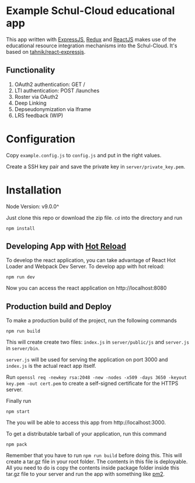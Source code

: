 # Example Schul-Cloud educational app
This app written with [ExpressJS], [Redux] and [ReactJS] makes use of the educational resource integration mechanisms into the Schul-Cloud. It's based on [tahnik/react-expressjs](https://github.com/tahnik/react-expressjs).

## Functionality
1. OAuth2 authentication: GET /
2. LTI authentication: POST /launches
3. Roster via OAuth2
4. Deep Linking
5. Depseudonymization via Iframe
6. LRS feedback (WIP)

# Configuration

Copy `example.config.js` to `config.js` and put in the right values.

Create a SSH key pair and save the private key in `server/private_key.pem`.

# Installation

Node Version: v9.0.0^

Just clone this repo or download the zip file. `cd` into the directory and run

    npm install

## Developing App with [Hot Reload]
To develop the react application, you can take advantage of React Hot Loader and Webpack Dev Server. To develop app with hot reload:

    npm run dev

Now you can access the react application on http://localhost:8080

## Production build and Deploy
To make a production build of the project, run the following commands

    npm run build
  
This will create create two files: `index.js` in `server/public/js` and `server.js` in `server/bin`.

`server.js` will be used for serving the application on port 3000 and `index.js` is the actual react app itself.

Run `openssl req -newkey rsa:2048 -new -nodes -x509 -days 3650 -keyout key.pem -out cert.pem` to create a self-signed certificate for the HTTPS server.

Finally run

    npm start

The you will be able to access this app from http://localhost:3000.

To get a distributable tarball of your application, run this command

    npm pack

Remember that you have to run `npm run build` before doing this. This will create a tar.gz file in your root folder. The contents in this file is deployable. All you need to do is copy the contents inside package folder inside this tar.gz file to your server and run the app with something like [pm2].


[ReactJS]: <https://facebook.github.io/react/>
[Babel]: <https://babeljs.io/>
[Webpack]: <https://webpack.github.io/>
[React Router v4]: <https://reacttraining.com/react-router/>
[Hot Reload]: <https://stackoverflow.com/questions/41428954>
[ExpressJS]: <http://expressjs.com/>
[Redux]: <http://redux.js.org/>
[pm2]: <https://github.com/Unitech/pm2>
[article]: <https://medium.com/@tahnik.mstsn/reactjs-expressjs-with-hot-reloading-and-server-side-rendering-901a01ea2711>

